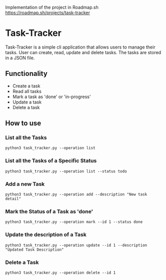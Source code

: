 Implementation of the project in Roadmap.sh https://roadmap.sh/projects/task-tracker

# Task-Tracker

Task-Tracker is a simple cli application that allows users to manage their tasks. User can create, read, update and delete tasks. The tasks are stored in a JSON file.

## Functionality

- Create a task
- Read all tasks
- Mark a task as 'done' or 'in-progress'
- Update a task
- Delete a task


## How to use

### List all the Tasks

`python3 task_tracker.py --operation list`


### List all the Tasks of a Specific Status

`python3 task_tracker.py --operation list --status todo`

### Add a new Task

`python3 task_tracker.py --operation add --description "New task detail"`

### Mark the Status of a Task as 'done'

`python3 task_tracker.py --operation mark --id 1 --status done`

### Update the description of a Task

`python3 task_tracker.py --operation update --id 1 --description "Updated Task Description"`

### Delete a Task

`python3 task_tracker.py --operation delete --id 1`